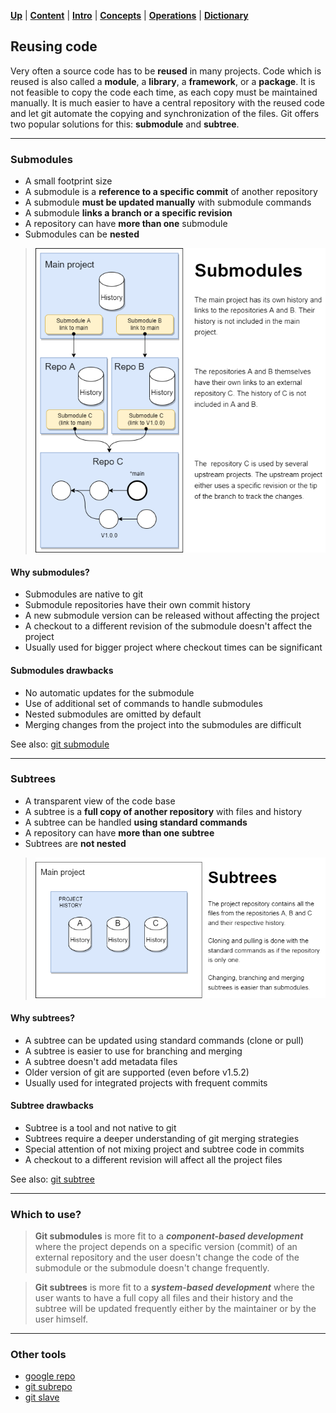 [**Up**](concepts.md) |
[**Content**](../README.md) |
[**Intro**](../01-Introduction/introduction.md) |
[**Concepts**](../02-Concepts/concepts.md) |
[**Operations**](../03-Operations/operations.md) |
[**Dictionary**](../04-Appendix/dictionary.md)

## Reusing code

Very often a source code has to be **reused** in many projects. Code 
which is reused is also called a **module**, a **library**, a **framework**, 
or a **package**. It is not feasible to copy the code each time, as 
each copy must be maintained manually. It is much easier to have a central 
repository with the reused code and let git automate the copying and 
synchronization of the files. Git offers two popular solutions for 
this: **submodule** and **subtree**.

-------------------------------------------------------------------------------
### Submodules

- A small footprint size
- A submodule is a **reference to a specific commit** of another repository
- A submodule **must be updated manually** with submodule commands
- A submodule **links a branch or a specific revision**
- A repository can have **more than one** submodule
- Submodules can be **nested**

> ![submodules](../Assets/images/git-submodules.png)

#### Why submodules?
- Submodules are native to git
- Submodule repositories have their own commit history
- A new submodule version can be released without affecting the project
- A checkout to a different revision of the submodule doesn't affect the project
- Usually used for bigger project where checkout times can be significant

#### Submodules drawbacks
- No automatic updates for the submodule
- Use of additional set of commands to handle submodules
- Nested submodules are omitted by default
- Merging changes from the project into the submodules are difficult

See also: [git submodule](../03-Operations/09-Reuse/01-git-submodule.md)

-------------------------------------------------------------------------------
### Subtrees

- A transparent view of the code base
- A subtree is a **full copy of another repository** with files and history
- A subtree can be handled **using standard commands**
- A repository can have **more than one subtree**
- Subtrees are **not nested**

> ![Git Subtrees](../Assets/images/git-subtrees.png)

#### Why subtrees?
- A subtree can be updated using standard commands (clone or pull)
- A subtree is easier to use for branching and merging
- A subtree doesn't add metadata files
- Older version of git are supported (even before v1.5.2)
- Usually used for integrated projects with frequent commits

#### Subtree drawbacks
- Subtree is a tool and not native to git
- Subtrees require a deeper understanding of git merging strategies
- Special attention of not mixing project and subtree code in commits
- A checkout to a different revision will affect all the project files

See also: [git subtree](../03-Operations/09-Reuse/02-git-subtree.md)

-------------------------------------------------------------------------------
### Which to use?

> **Git submodules** is more fit to a ***component-based development*** where 
> the project depends on a specific version (commit) of an external 
> repository and the user doesn't change the code of the submodule or the 
> submodule doesn't change frequently.

> **Git subtrees** is more fit to a ***system-based development*** where the 
> user wants to have a full copy all files and their history and the 
> subtree will be updated frequently either by the maintainer or by the 
> user himself.

-------------------------------------------------------------------------------
### Other tools

- [google repo](https://gerrit.googlesource.com/git-repo/)
- [git subrepo](https://github.com/ingydotnet/git-subrepo#readme)
- [git slave](https://sourceforge.net/p/gitslave/code/ci/master/tree)